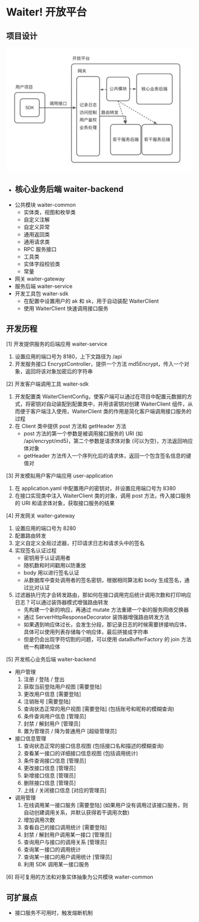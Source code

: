 # Waiter! 开放平台

## 项目设计

![1](./assets/1.png)

- 核心业务后端 waiter-backend
  - 
- 公共模块 waiter-common
  - 实体类，视图和枚举类
  - 自定义注解
  - 自定义异常
  - 通用返回类
  - 通用请求类
  - RPC 服务接口
  - 工具类
  - 实体字段校验类
  - 常量
- 网关 waiter-gateway
- 服务后端 waiter-service
- 开发工具包 waiter-sdk
  - 在配置中设置用户的 ak 和 sk，用于自动装配 WaiterClient
  - 使用 WaiterClient 快速调用接口服务

## 开发历程

[1] 开发提供服务的后端应用 waiter-service

1. 设置应用的端口号为 8180，上下文路径为 /api
2. 开发服务接口 EncryptController，提供一个方法 md5Encrypt，传入一个对象，返回将该对象加密后的字符串

[2] 开发客户端调用工具 waiter-sdk

1. 开发配置类 WaiterClientConfig，使客户端可以通过在项目中配置元数据的方式，将密钥对自动装配到配置类中，并用该密钥对创建 WaiterClient 组件，从而便于客户端注入使用，WaiterClient 类的作用是简化客户端调用接口服务的过程
2. 在 Client 类中提供 post 方法和 getHeader 方法
   - post 方法的第一个参数是被调用接口服务的 URI (如 /api/encrypt/md5)，第二个参数是请求体对象 (可以为空)，方法返回响应体对象
   - getHeader 方法传入一个序列化后的请求体，返回一个包含签名信息的键值对

[3] 开发模拟用户客户端应用 user-application

1. 在 application.yaml 中配置用户的密钥对，并设置应用端口号为 8380
2. 在接口实现类中注入 WaiterClient 类的对象，调用 post 方法，传入接口服务的 URI 和请求体对象，获取接口服务的结果

[4] 开发网关 waiter-gateway

1. 设置应用的端口号为 8280
2. 配置路由转发
3. 定义自定义全局过滤器，打印请求日志和请求头中的签名
4. 实现签名认证过程
   - 密钥用于认证调用者
   - 随机数和时间戳用以防重放
   - body 用以进行签名认证
   - 从数据库中查处调用者的签名密钥，根据相同算法和 body 生成签名，通过比对认证
5. 过滤器执行完才会转发路由，那如何在接口调用完后统计调用次数和打印响应日志？可以通过装饰器模式增强路由转发
   - 先构建一个新的响应，再通过 mutate 方法重建一个新的服务网络交换器
   - 通过 ServerHttpResponseDecorator 装饰器增强路由转发方法
   - 如果遇到响应体过长，会发生分段，那记录日志的时候需要拼接响应体，具体可以使用列表存储每个响应体，最后拼接成字符串
   - 但是仍会出现字符切割的问题，可以使用 dataBufferFactory 的 join 方法统一构建响应体

[5] 开发核心业务后端 waiter-backend

- 用户管理
  1. 注册 / 登陆 / 登出
  2. 获取当前登陆用户视图 [需要登陆]
  3. 更改用户信息 [需要登陆]
  4. 注销账号 [需要登陆]
  5. 查询状态正常的用户视图 [需要登陆] (包括账号和昵称的模糊查询)
  6. 条件查询用户信息 [管理员]
  7. 封禁 / 解封用户 [管理员]
  8. 置为管理员 / 降为普通用户 [超级管理员]
- 接口信息管理
  1. 查询状态正常的接口信息视图 (包括接口名和描述的模糊查询)
  2. 查看某一接口的详细接口信息视图 (包括调用统计)
  3. 条件查询接口信息 [管理员]
  4. 更改接口信息 [管理员]
  5. 新增接口信息 [管理员]
  6. 删除接口信息 [管理员]
  7. 上线 / 关闭接口信息 [对应的管理员]
- 调用管理
  1. 在线调用某一接口服务 [需要登陆] (如果用户没有调用过该接口服务，则自动创建调用关系，并默认获得若干调用次数)
  2. 增加调用次数
  3. 查看自己的接口调用统计 [需要登陆]
  4. 封禁 / 解封用户调用某一接口 [管理员]
  5. 查询用户与接口的调用关系 [管理员]
  6. 查询某一接口的调用统计
  7. 查询某一接口的用户调用统计 [管理员]
  8. 利用 SDK 调用某一接口服务

[6] 将可复用的方法和对象实体抽象为公共模块 waiter-common

## 可扩展点

- 接口服务不可用时，触发熔断机制